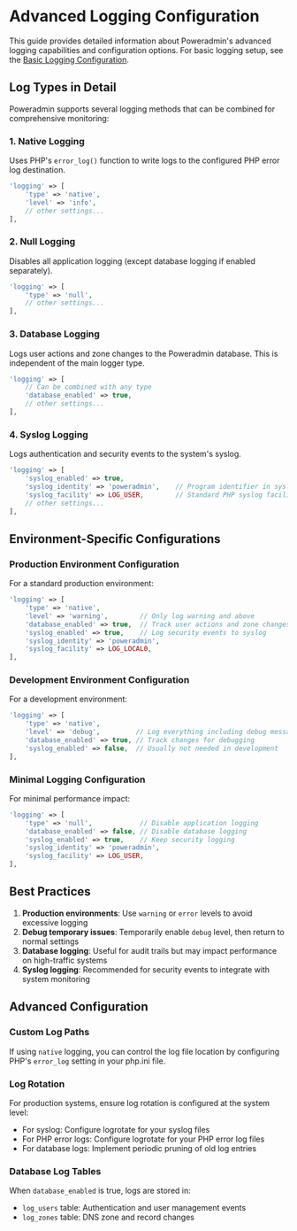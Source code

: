 # Advanced Logging Configuration

This guide provides detailed information about Poweradmin's advanced logging capabilities and configuration options. For basic logging setup, see the [Basic Logging Configuration](../configuration/logging.md).

## Log Types in Detail

Poweradmin supports several logging methods that can be combined for comprehensive monitoring:

### 1. Native Logging

Uses PHP's `error_log()` function to write logs to the configured PHP error log destination.

```php
'logging' => [
    'type' => 'native',
    'level' => 'info',
    // other settings...
],
```

### 2. Null Logging

Disables all application logging (except database logging if enabled separately).

```php
'logging' => [
    'type' => 'null',
    // other settings...
],
```

### 3. Database Logging

Logs user actions and zone changes to the Poweradmin database. This is independent of the main logger type.

```php
'logging' => [
    // Can be combined with any type
    'database_enabled' => true, 
    // other settings...
],
```

### 4. Syslog Logging

Logs authentication and security events to the system's syslog.

```php
'logging' => [
    'syslog_enabled' => true,
    'syslog_identity' => 'poweradmin',    // Program identifier in syslog
    'syslog_facility' => LOG_USER,        // Standard PHP syslog facility constant
    // other settings...
],
```

## Environment-Specific Configurations

### Production Environment Configuration

For a standard production environment:

```php
'logging' => [
    'type' => 'native',
    'level' => 'warning',        // Only log warning and above
    'database_enabled' => true,  // Track user actions and zone changes
    'syslog_enabled' => true,    // Log security events to syslog
    'syslog_identity' => 'poweradmin',
    'syslog_facility' => LOG_LOCAL0,
],
```

### Development Environment Configuration

For a development environment:

```php
'logging' => [
    'type' => 'native',
    'level' => 'debug',         // Log everything including debug messages
    'database_enabled' => true, // Track changes for debugging
    'syslog_enabled' => false,  // Usually not needed in development
],
```

### Minimal Logging Configuration

For minimal performance impact:

```php
'logging' => [
    'type' => 'null',            // Disable application logging
    'database_enabled' => false, // Disable database logging
    'syslog_enabled' => true,    // Keep security logging
    'syslog_identity' => 'poweradmin',
    'syslog_facility' => LOG_USER,
],
```

## Best Practices

1. **Production environments**: Use `warning` or `error` levels to avoid excessive logging
2. **Debug temporary issues**: Temporarily enable `debug` level, then return to normal settings
3. **Database logging**: Useful for audit trails but may impact performance on high-traffic systems
4. **Syslog logging**: Recommended for security events to integrate with system monitoring

## Advanced Configuration

### Custom Log Paths

If using `native` logging, you can control the log file location by configuring PHP's `error_log` setting in your php.ini file.

### Log Rotation

For production systems, ensure log rotation is configured at the system level:
- For syslog: Configure logrotate for your syslog files
- For PHP error logs: Configure logrotate for your PHP error log files
- For database logs: Implement periodic pruning of old log entries

### Database Log Tables

When `database_enabled` is true, logs are stored in:
- `log_users` table: Authentication and user management events
- `log_zones` table: DNS zone and record changes
